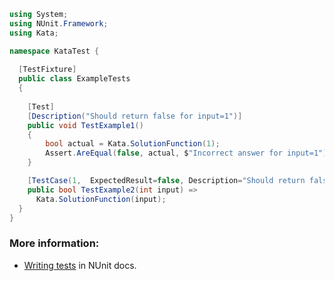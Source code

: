 ```csharp
using System;
using NUnit.Framework;
using Kata;

namespace KataTest {
  
  [TestFixture]
  public class ExampleTests
  {
    
    [Test]
    [Description("Should return false for input=1")]    
    public void TestExample1()
    {
        bool actual = Kata.SolutionFunction(1);
        Assert.AreEqual(false, actual, $"Incorrect answer for input=1");
    }

    [TestCase(1,  ExpectedResult=false, Description="Should return false for input=1")]
    public bool TestExample2(int input) =>
      Kata.SolutionFunction(input);    
  }
}
```

### More information:

- [Writing tests](https://docs.nunit.org/articles/nunit/writing-tests/attributes.html) in NUnit docs.
